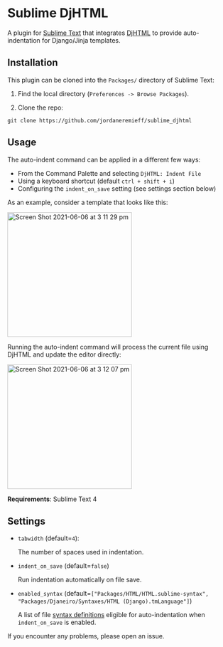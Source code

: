 # Sublime DjHTML

A plugin for [Sublime Text](https://www.sublimetext.com/) that integrates [DjHTML](https://github.com/rtts/djhtml) to provide auto-indentation for Django/Jinja templates.

## Installation

This plugin can be cloned into the `Packages/` directory of Sublime Text:

1. Find the local directory (`Preferences -> Browse Packages`).

2. Clone the repo:

```shell
git clone https://github.com/jordaneremieff/sublime_djhtml
```

## Usage

The auto-indent command can be applied in a different few ways:

- From the Command Palette and selecting `DjHTML: Indent File`
- Using a keyboard shortcut (default `ctrl + shift + i`)
- Configuring the `indent_on_save` setting (see settings section below)

As an example, consider a template that looks like this:

<img width="280" alt="Screen Shot 2021-06-06 at 3 11 29 pm" src="https://user-images.githubusercontent.com/1376648/120913355-d9d8d080-c6d9-11eb-8fb2-b8d9e33129a1.png">

Running the auto-indent command will process the current file using DjHTML and update the editor directly:

<img width="280" alt="Screen Shot 2021-06-06 at 3 12 07 pm" src="https://user-images.githubusercontent.com/1376648/120913354-d8a7a380-c6d9-11eb-9289-0807130db145.png">

**Requirements**: Sublime Text 4


## Settings

- `tabwidth` (default=`4`):

    The number of spaces used in indentation.

- `indent_on_save` (default=`false`)

    Run indentation automatically on file save.

- `enabled_syntax` (default=`["Packages/HTML/HTML.sublime-syntax", "Packages/Djaneiro/Syntaxes/HTML (Django).tmLanguage"]`)

    A list of file [syntax definitions](https://www.sublimetext.com/docs/syntax.html) eligible for auto-indentation when `indent_on_save` is enabled.




If you encounter any problems, please open an issue.

